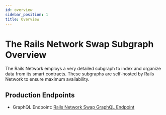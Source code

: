```yaml
---
id: overview
sidebar_position: 1
title: Overview
---
```


# The Rails Network Swap Subgraph Overview

The Rails Network employs a very detailed subgraph to index and organize data from its smart contracts. These subgraphs are self-hosted by Rails Network to ensure maximum availability.

## Production Endpoints

- GraphQL Endpoint: [Rails Network Swap GraphQL Endpoint](https://graph.steamexchange.io)
